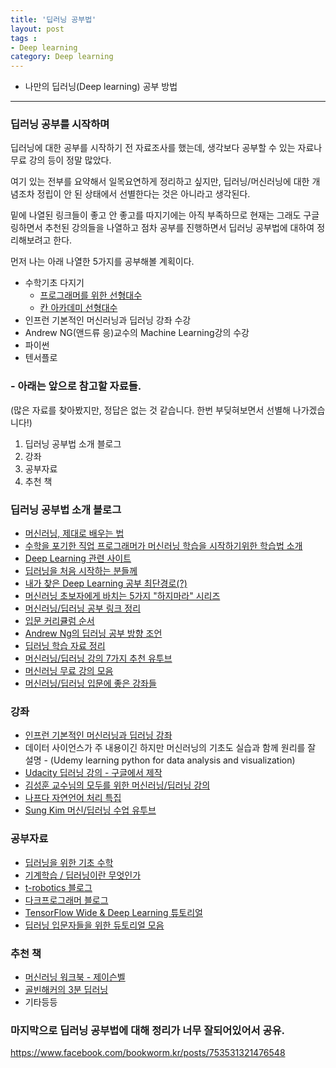 ```yaml
---
title: '딥러닝 공부법'  
layout: post  
tags :  
- Deep learning
category: Deep learning
---
```


- 나만의 딥러닝(Deep learning) 공부 방법

---

### 딥러닝 공부를 시작하며

딥러닝에 대한 공부를 시작하기 전 자료조사를 했는데, 생각보다 공부할 수 있는 자료나 무료 강의 등이 정말 많았다.   

여기 있는 전부를 요약해서 일목요연하게 정리하고 싶지만, 딥러닝/머신러닝에 대한 개념조차 정립이 안 된 상태에서 선별한다는 것은 아니라고 생각된다.   

밑에 나열된 링크들이 좋고 안 좋고를 따지기에는 아직 부족하므로 현재는 그래도 구글링하면서 추천된 강의들을 나열하고 점차 공부를 진행하면서 딥러닝 공부법에 대하여 정리해보려고 한다.

먼저 나는 아래 나열한 5가지를 공부해볼 계획이다.

- 수학기초 다지기
   - [프로그래머를 위한 선형대수](http://www.kyobobook.co.kr/product/detailViewKor.laf?ejkGb=KOR&barcode=9791160501308#book_info)
    - [칸 아카데미 선형대수](https://www.khanacademy.org/math/linear-algebra/vectors-and-spaces/vectors/v/vector-introduction-linear-algebra)
- 인프런 기본적인 머신러닝과 딥러닝 강좌 수강
- Andrew NG(앤드류 응)교수의 Machine Learning강의 수강
- 파이썬
- 텐서플로   

### - 아래는 앞으로 참고할 자료들.
(많은 자료를 찾아봤지만, 정답은 없는 것 같습니다. 한번 부딪혀보면서 선별해 나가겠습니다!)
1. 딥러닝 공부법 소개 블로그
2. 강좌
3. 공부자료
4. 추천 책   

### 딥러닝 공부법 소개 블로그

- [머신러닝, 제대로 배우는 법](https://brunch.co.kr/@aidenswmo/2)
- [수학을 포기한 직업 프로그래머가 머신러닝 학습을 시작하기위한 학습법 소개 ](http://www.moreagile.net/2015/05/how-to-start-machine-learning-study.html)
- [Deep Learning 관련 사이트](http://deeplearningstudy.github.io/doc_deeplearning_site.html#%EC%89%BD%EA%B2%8C-%ED%92%80%EC%96%B4%EC%93%B4-%EB%94%A5%EB%9F%AC%EB%8B%9D-deep-learning-%EC%9D%98-%EA%B1%B0%EC%9D%98-%EB%AA%A8%EB%93%A0-%EA%B2%83)
- [딥러닝을 처음 시작하는 분들께](http://www.whydsp.org/284)
- [내가 찾은 Deep Learning 공부 최단경로(?)](https://m.blog.naver.com/PostView.nhn?blogId=chesterroh&logNo=220920668374&proxyReferer=https%3A%2F%2Fwww.google.co.kr%2F)
- [머신러닝 초보자에게 바치는 5가지 "하지마라" 시리즈](https://pabii.co/beginners-5-mistakes-machine-learning/)
- [머신러닝/딥러닝 공부 링크 정리](http://ncookie.tistory.com/72)
- [입문 커리큘럼 순서](http://fbsight.com/t/--ai/114783)
- [Andrew Ng의 딥러닝 공부 방향 조언](https://dllab.xyz/andrew-ng%EC%9D%98-%EB%94%A5%EB%9F%AC%EB%8B%9D-%EA%B3%B5%EB%B6%80-%EB%B0%A9%ED%96%A5-%EC%A1%B0%EC%96%B8/)
- [딥러닝 학습 자료 정리](http://gobitcoin.tistory.com/1)
- [머신러닝/딥러닝 강의 7가지 추천 유투브](https://www.youtube.com/watch?v=LBexv9M-SBc)
- [머신러닝 무료 강의 모음](http://kofboy2000.tistory.com/17)
- [머신러닝/딥러닝 입문에 좋은 강좌들](http://eehoeskrap.tistory.com/157)

### 강좌

- [인프런 기본적인 머신러닝과 딥러닝 강좌 ](https://www.inflearn.com/course/%EA%B8%B0%EB%B3%B8%EC%A0%81%EC%9D%B8-%EB%A8%B8%EC%8B%A0%EB%9F%AC%EB%8B%9D-%EB%94%A5%EB%9F%AC%EB%8B%9D-%EA%B0%95%EC%A2%8C)
- 데이터 사이언스가 주 내용이긴 하지만 머신러닝의 기초도 실습과 함께 원리를 잘 설명 - (Udemy learning python for data analysis and visualization)
- [Udacity 딥러닝 강의 - 구글에서 제작](https://www.udacity.com/course/deep-learning--ud730)
- [김성훈 교수님의 모두를 위한 머신러닝/딥러닝 강의](http://hunkim.github.io/ml/)
- [나프다 자연언어 처리 특집](https://iamprogrammer.io/2016/02/21/episode-22-%EC%9E%90%EC%97%B0%EC%96%B8%EC%96%B4%EC%B2%98%EB%A6%AC-%ED%8A%B9%EC%A7%91-1%EB%B6%80-%EB%A7%88%EC%9D%B4%ED%81%AC%EB%A1%9C%EC%86%8C%ED%94%84%ED%8A%B8-nlp%EC%97%B0%EA%B5%AC/)
- [Sung Kim 머신/딥러닝 수업 유투브](https://www.youtube.com/watch?v=BS6O0zOGX4E&list=PLlMkM4tgfjnLSOjrEJN31gZATbcj_MpUm)

### 공부자료

- [딥러닝을 위한 기초 수학](https://www.slideshare.net/theeluwin/ss-69596991)
- [기계학습 / 딥러닝이란 무엇인가](https://www.slideshare.net/yonghakim900/ss-60252533)
- [t-robotics 블로그](http://t-robotics.blogspot.kr/)
- [다크프로그래머 블로그](http://darkpgmr.tistory.com/)
- [TensorFlow Wide & Deep Learning 튜토리얼](https://tensorflowkorea.gitbooks.io/tensorflow-kr/content/g3doc/tutorials/wide_and_deep/)
- [딥러닝 입문자들을 위한 듀토리얼 모음](https://sodabang.wordpress.com/2016/06/26/deep-learning-%EC%9E%85%EB%AC%B8%EC%9E%90%EB%93%A4%EC%9D%84-%EC%9C%84%ED%95%9C-%ED%8A%9C%ED%86%A0%EB%A6%AC%EC%96%BC-%EB%AA%A8%EC%9D%8C/)

### 추천 책
- [머신러닝 워크북 - 제이슨벨](http://www.yes24.com/24/goods/26085497?scode=032&OzSrank=9)
- [골빈해커의 3분 딥러닝](https://books.google.co.kr/books?id=GXg3DwAAQBAJ&pg=PA23&lpg=PA23&dq=%EB%94%A5%EB%9F%AC%EB%8B%9D+%EC%BB%A4%EB%AE%A4%EB%8B%88%ED%8B%B0&source=bl&ots=D6MV8V4u4I&sig=iEeSGOfXJS_g95qERUXepjUDpIk&hl=ko&sa=X&ved=0ahUKEwi91oPRjfzYAhVDX5QKHTP6BUIQ6AEIVjAI#v=onepage&q=%EB%94%A5%EB%9F%AC%EB%8B%9D%20%EC%BB%A4%EB%AE%A4%EB%8B%88%ED%8B%B0&f=false)
- 기타등등

### 마지막으로 딥러닝 공부법에 대해 정리가 너무 잘되어있어서 공유.
<https://www.facebook.com/bookworm.kr/posts/753531321476548>
